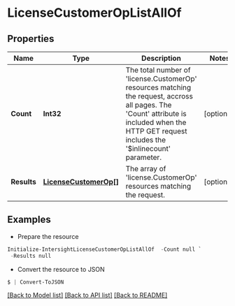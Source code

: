 # LicenseCustomerOpListAllOf
## Properties

Name | Type | Description | Notes
------------ | ------------- | ------------- | -------------
**Count** | **Int32** | The total number of &#39;license.CustomerOp&#39; resources matching the request, accross all pages. The &#39;Count&#39; attribute is included when the HTTP GET request includes the &#39;$inlinecount&#39; parameter. | [optional] 
**Results** | [**LicenseCustomerOp[]**](LicenseCustomerOp.md) | The array of &#39;license.CustomerOp&#39; resources matching the request. | [optional] 

## Examples

- Prepare the resource
```powershell
Initialize-IntersightLicenseCustomerOpListAllOf  -Count null `
 -Results null
```

- Convert the resource to JSON
```powershell
$ | Convert-ToJSON
```

[[Back to Model list]](../README.md#documentation-for-models) [[Back to API list]](../README.md#documentation-for-api-endpoints) [[Back to README]](../README.md)

